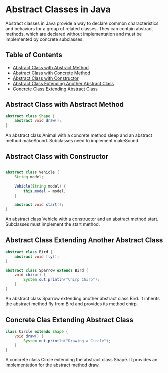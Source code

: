 # Abstract Classes in Java

Abstract classes in Java provide a way to declare common characteristics and behaviors for a group of related classes. They can contain abstract methods, which are declared without implementation and must be implemented by concrete subclasses.

## Table of Contents

- [Abstract Class with Abstract Method](#abstract-class-with-abstract-method)
- [Abstract Class with Concrete Method](#abstract-class-with-concrete-method)
- [Abstract Class with Constructor](#abstract-class-with-constructor)
- [Abstract Class Extending Another Abstract Class](#abstract-class-extending-another-abstract-class)
- [Concrete Class Extending Abstract Class](#concrete-class-extending-abstract-class)

## Abstract Class with Abstract Method

```java
abstract class Shape {
    abstract void draw();
}
```
An abstract class Animal with a concrete method sleep and an abstract method makeSound. Subclasses need to implement makeSound.

## Abstract Class with Constructor
```java

abstract class Vehicle {
    String model;

    Vehicle(String model) {
        this.model = model;
    }

    abstract void start();
}

```
An abstract class Vehicle with a constructor and an abstract method start. Subclasses must implement the start method.

## Abstract Class Extending Another Abstract Class
```java
abstract class Bird {
    abstract void fly();
}

abstract class Sparrow extends Bird {
    void chirp() {
        System.out.println("Chirp Chirp");
    }
}

```
An abstract class Sparrow extending another abstract class Bird. It inherits the abstract method fly from Bird and provides its method chirp.

## Concrete Clas Extending Abstract Class

```java
class Circle extends Shape {
    void draw() {
        System.out.println("Drawing a Circle");
    }
}

```
A concrete class Circle extending the abstract class Shape. It provides an implementation for the abstract method draw.